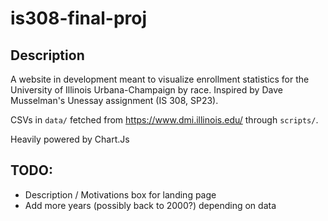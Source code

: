 # is308-final-proj
## Description
A website in development meant to visualize enrollment statistics for the University of Illinois Urbana-Champaign by race. Inspired by Dave Musselman's Unessay assignment (IS 308, SP23).

CSVs in `data/` fetched from https://www.dmi.illinois.edu/ through `scripts/`.

Heavily powered by Chart.Js
## TODO:
- Description / Motivations box for landing page 
- Add more years (possibly back to 2000?) depending on data